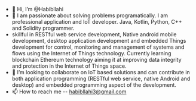 - 👋 Hi, I’m @Habibllahi
- 👀 I am passionate about solving problems programatically. I am professional application and IoT developer. Java, Kotlin, Python, C++ and Solidity programmer.
-    skillful in RESTful web service development, Native android mobile development, desktop application development and embedded Things development for control,        monitoring and management of systems and flows using the Internet of Things technology. Currently learning blockchain Ethereum technology aiming it at              improving data integrity and protection in the Internet of Things space.
- 💞️ I’m looking to collaborate on IoT based solutions and can contribute in both application programming (RESTful web service, native Android and desktop) and          embedded programming aspect of the development.
- 📫 How to reach me -- habibllahi3@gmail.com

<!---
Habibllahi/Habibllahi is a ✨ special ✨ repository because its `README.md` (this file) appears on your GitHub profile.
You can click the Preview link to take a look at your changes.
--->

